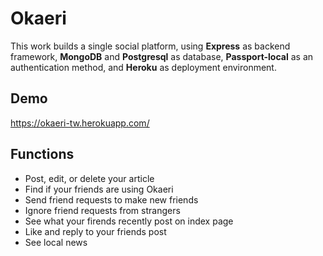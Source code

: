 # Okaeri

This work builds a single social platform, using **Express** as backend framework, **MongoDB** and **Postgresql** as database, **Passport-local** as an authentication method, and **Heroku** as deployment environment.

## Demo

https://okaeri-tw.herokuapp.com/

## Functions

+ Post, edit, or delete your article
+ Find if your friends are using Okaeri
+ Send friend requests to make new friends
+ Ignore friend requests from strangers
+ See what your firends recently post on index page
+ Like and reply to your friends post
+ See local news